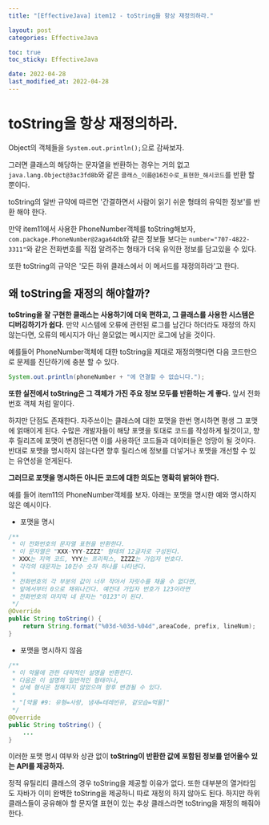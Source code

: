 ```yaml
---
title: "[EffectiveJava] item12 - toString을 항상 재정의하라."

layout: post
categories: EffectiveJava

toc: true
toc_sticky: EffectiveJava

date: 2022-04-28
last_modified_at: 2022-04-28
---
```


# toString을 항상 재정의하라.

Object의 객체들을 `System.out.println();`으로 감싸보자.

그러면 클래스의 해당하는 문자열을 반환하는 경우는 거의 없고 `java.lang.Object@3ac3fd8b`와 같은 `클래스_이름@16진수로_표현한_해시코드`를 반환 할 뿐이다.

toString의 일반 규약에 따르면 '간결하면서 사람이 읽기 쉬운 형태의 유익한 정보'를 반환 해야 한다.

만약 item11에서 사용한 PhoneNumber객체를 toString해보자, `com.package.PhoneNumber@2aga64db`와 같은 정보들 보다는 `number="707-4822-3311"`와 같은 전화번호를 직접 알려주는 형태가 더욱 유익한 정보를 담고있을 수 있다.

또한 toString의 규약은 '모든 하위 클래스에서 이 메서드를 재정의하라'고 한다.

## 왜 toString을 재정의 해야할까?

**toString을 잘 구현한 클래스는 사용하기에 더욱 편하고, 그 클래스를 사용한 시스템은 디버깅하기가 쉽다.** 만약 시스템에 오류에 관련된 로그를 남긴다 하더라도 재정의 하지않는다면, 오류의 메시지가 아닌 쓸모없는 메시지만 로그에 남을 것이다.

예를들어 PhoneNumber객체에 대한 toString을 제대로 재정의햇다면 다음 코드만으로 문제를 진단하기에 충분 할 수 있다.

```java
System.out.println(phoneNumber + "에 연결할 수 없습니다.");
```

**또한 실전에서 toString은 그 객체가 가진 주요 정보 모두를 반환하는 게 좋다.** 앞서 전화번호 객체 처럼 말이다.

하지만 단점도 존재한다. 자주쓰이는 클래스에 대한 포맷을 한번 명시하면 평생 그 포맷에 얽매이게 된다. 수많은 개발자들이 해당 포맷을 토대로 코드를 작성하게 될것이고, 향후 릴리즈에 포맷이 변경된다면 이를 사용하던 코드들과 데이터들은 엉망이 될 것이다.
반대로 포맷을 명시하지 않는다면 향후 릴리스에 정보를 더넣거나 포맷을 개선할 수 있는 유연성을 얻게된다.

**그러므로 포맷을 명시하든 아니든 코드에 대한 의도는 명확히 밝혀야 한다.**

예를 들어 item11의 PhoneNumber객체를 보자.
아래는 포맷을 명시한 예와 명시하지 않은 예시이다.

- 포맷을 명시

```java
/**
 * 이 전화번호의 문자열 표현을 반환한다.
 * 이 문자열은 "XXX-YYY-ZZZZ" 형태의 12글자로 구성된다.
 * XXX는 지역 코드, YYY는 프리픽스, ZZZZ는 가입자 번호다.
 * 각각의 대문자는 10진수 숫자 하나를 나타낸다.
 *
 * 전화번호의 각 부분의 값이 너무 작아서 자릿수를 채울 수 없다면,
 * 앞에서부터 0으로 채워나간다. 예컨대 가입자 번호가 123이라면
 * 전화번호의 마지막 네 문자는 "0123"이 된다.
 */
@Override
public String toString() {
    return String.format("%03d-%03d-%04d",areaCode, prefix, lineNum);
}
```

- 포맷을 명시하지 않음

```java
/**
 * 이 약물에 관한 대략적인 설명을 반환한다.
 * 다음은 이 설명의 일반적인 형태이나,
 * 상세 형식은 정해지지 않았으며 향후 변경될 수 있다.
 *
 * "[약물 #9: 유형=사랑, 냄새=테레빈유, 겉모습=먹물]"
 */
@Override
public String toString() {
    ...
}
```

이러한 포맷 명시 여부와 상관 없이 **toString이 반환한 값에 포함된 정보를 얻어올수 있는 API를 제공하자.**

정적 유틸리티 클래스의 경우 toString을 제공할 이유가 없다. 또한 대부분의 열거타임 도 자바가 이미 완벽한 toString을 제공하니 따로 재정의 하지 않아도 된다.
하지만 하위 클래스들이 공유해야 할 문자열 표현이 있는 추상 클래스라면 toString을 재정의 해줘야 한다.
